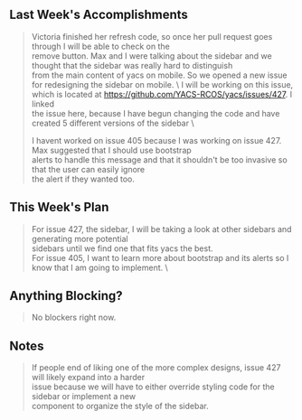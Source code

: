 ## Last Week's Accomplishments

> Victoria finished her refresh code, so once her pull request goes through I will be able to check on the \
> remove button.
> Max and I were talking about the sidebar and we thought that the sidebar was really hard to distinguish \
> from the main content of yacs on mobile. So we opened a new issue for redesigning the sidebar on mobile. \ 
> I will be working on this issue, which is located at https://github.com/YACS-RCOS/yacs/issues/427. I linked \
> the issue here, because I have begun changing the code and have created 5 different versions of the sidebar \
>
> I havent worked on issue 405 because I was working on issue 427. Max suggested that I should use bootstrap \
> alerts to handle this message and that it shouldn't be too invasive so that the user can easily ignore \
> the alert if they wanted too. 


## This Week's Plan

>  For issue 427, the sidebar, I will be taking a look at other sidebars and generating more potential \
> sidebars until we find one that fits yacs the best. \
> For issue 405, I want to learn more about bootstrap and its alerts so I know that I am going to implement. \ 


## Anything Blocking?

> No blockers right now.

## Notes

> If people end of liking one of the more complex designs, issue 427 will likely expand into a harder \
> issue because we will have to either override styling code for the sidebar or implement a new \
> component to organize the style of the sidebar.

